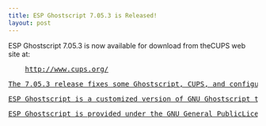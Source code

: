 ```yaml
---
title: ESP Ghostscript 7.05.3 is Released!
layout: post
---
```


<P>ESP Ghostscript 7.05.3 is now available for download from theCUPS web site at:<PRE>    <A HREF="http://www.cups.org/">http://www.cups.org/<P>The 7.05.3 release fixes some Ghostscript, CUPS, and configurescript bugs and warnings.<P>ESP Ghostscript is a customized version of GNU Ghostscript thatincludes an enhanced autoconf-based configuration script, theCUPS raster driver to support CUPS raster printer drivers, andadditional patches and drivers from various Linux distributors.<P>ESP Ghostscript is provided under the GNU General PublicLicense.
